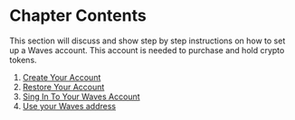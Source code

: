 # Chapter Contents

This section will discuss and show step by step instructions on how to set up a Waves account. This account is needed to purchase and hold crypto tokens.

1. [Create Your Account](https://waves-platform.gitbooks.io/wavesdocs/content/waves-client/account-management/creating-an-account.html)
2. [Restore Your Account](https://waves-platform.gitbooks.io/wavesdocs/content/waves-client/account-management/restore-an-account.html)
3. [Sing In To Your Waves Account](https://waves-platform.gitbooks.io/wavesdocs/content/waves-client/account-management/signing-in-to-your-account.html)
4. [Use your Waves address](https://waves-platform.gitbooks.io/wavesdocs/content/waves-client/account-management/Where-can-I-find-my-Waves-address.html)

